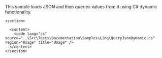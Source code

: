 <?xml version="1.0" encoding="utf-8"?>
<topic id="QueryJsonDynamic" revisionNumber="1">
  <developerConceptualDocument xmlns="http://ddue.schemas.microsoft.com/authoring/2003/5" xmlns:xlink="http://www.w3.org/1999/xlink">This sample loads JSON and then queries values from it using
      C# dynamic functionality.

    <section>

      <content>
        <code lang="cs" source="..\Src\Tests\Documentation\Samples\Linq\QueryJsonDynamic.cs" region="Usage" title="Usage" />
      </content>
    </section>